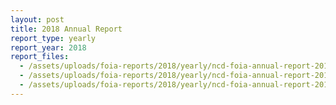```yaml
---
layout: post
title: 2018 Annual Report
report_type: yearly
report_year: 2018
report_files:
  - /assets/uploads/foia-reports/2018/yearly/ncd-foia-annual-report-2018.docx
  - /assets/uploads/foia-reports/2018/yearly/ncd-foia-annual-report-2018.pdf
  - /assets/uploads/foia-reports/2018/yearly/ncd-foia-annual-report-2018.xml
---
```


